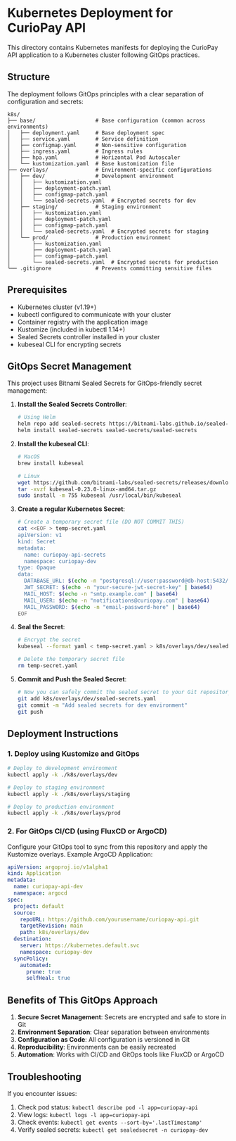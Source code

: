 # Kubernetes Deployment for CurioPay API

This directory contains Kubernetes manifests for deploying the CurioPay API application to a Kubernetes cluster following GitOps practices.

## Structure

The deployment follows GitOps principles with a clear separation of configuration and secrets:

```
k8s/
├── base/                   # Base configuration (common across environments)
│   ├── deployment.yaml     # Base deployment spec
│   ├── service.yaml        # Service definition
│   ├── configmap.yaml      # Non-sensitive configuration
│   ├── ingress.yaml        # Ingress rules
│   ├── hpa.yaml            # Horizontal Pod Autoscaler
│   └── kustomization.yaml  # Base kustomization file
├── overlays/               # Environment-specific configurations
│   ├── dev/                # Development environment
│   │   ├── kustomization.yaml
│   │   ├── deployment-patch.yaml
│   │   ├── configmap-patch.yaml
│   │   └── sealed-secrets.yaml  # Encrypted secrets for dev
│   ├── staging/            # Staging environment
│   │   ├── kustomization.yaml
│   │   ├── deployment-patch.yaml
│   │   ├── configmap-patch.yaml
│   │   └── sealed-secrets.yaml  # Encrypted secrets for staging
│   └── prod/               # Production environment
│       ├── kustomization.yaml
│       ├── deployment-patch.yaml
│       ├── configmap-patch.yaml
│       └── sealed-secrets.yaml  # Encrypted secrets for production
└── .gitignore              # Prevents committing sensitive files
```

## Prerequisites

- Kubernetes cluster (v1.19+)
- kubectl configured to communicate with your cluster
- Container registry with the application image
- Kustomize (included in kubectl 1.14+)
- Sealed Secrets controller installed in your cluster
- kubeseal CLI for encrypting secrets

## GitOps Secret Management

This project uses Bitnami Sealed Secrets for GitOps-friendly secret management:

1. **Install the Sealed Secrets Controller**:
   ```bash
   # Using Helm
   helm repo add sealed-secrets https://bitnami-labs.github.io/sealed-secrets
   helm install sealed-secrets sealed-secrets/sealed-secrets
   ```

2. **Install the kubeseal CLI**:
   ```bash
   # MacOS
   brew install kubeseal
   
   # Linux
   wget https://github.com/bitnami-labs/sealed-secrets/releases/download/v0.23.0/kubeseal-0.23.0-linux-amd64.tar.gz
   tar -xvzf kubeseal-0.23.0-linux-amd64.tar.gz
   sudo install -m 755 kubeseal /usr/local/bin/kubeseal
   ```

3. **Create a regular Kubernetes Secret**:
   ```bash
   # Create a temporary secret file (DO NOT COMMIT THIS)
   cat <<EOF > temp-secret.yaml
   apiVersion: v1
   kind: Secret
   metadata:
     name: curiopay-api-secrets
     namespace: curiopay-dev
   type: Opaque
   data:
     DATABASE_URL: $(echo -n "postgresql://user:password@db-host:5432/curiopay?schema=public" | base64)
     JWT_SECRET: $(echo -n "your-secure-jwt-secret-key" | base64)
     MAIL_HOST: $(echo -n "smtp.example.com" | base64)
     MAIL_USER: $(echo -n "notifications@curiopay.com" | base64)
     MAIL_PASSWORD: $(echo -n "email-password-here" | base64)
   EOF
   ```

4. **Seal the Secret**:
   ```bash
   # Encrypt the secret
   kubeseal --format yaml < temp-secret.yaml > k8s/overlays/dev/sealed-secrets.yaml
   
   # Delete the temporary secret file
   rm temp-secret.yaml
   ```

5. **Commit and Push the Sealed Secret**:
   ```bash
   # Now you can safely commit the sealed secret to your Git repository
   git add k8s/overlays/dev/sealed-secrets.yaml
   git commit -m "Add sealed secrets for dev environment"
   git push
   ```

## Deployment Instructions

### 1. Deploy using Kustomize and GitOps

```bash
# Deploy to development environment
kubectl apply -k ./k8s/overlays/dev

# Deploy to staging environment
kubectl apply -k ./k8s/overlays/staging

# Deploy to production environment
kubectl apply -k ./k8s/overlays/prod
```

### 2. For GitOps CI/CD (using FluxCD or ArgoCD)

Configure your GitOps tool to sync from this repository and apply the Kustomize overlays. Example ArgoCD Application:

```yaml
apiVersion: argoproj.io/v1alpha1
kind: Application
metadata:
  name: curiopay-api-dev
  namespace: argocd
spec:
  project: default
  source:
    repoURL: https://github.com/yourusername/curiopay-api.git
    targetRevision: main
    path: k8s/overlays/dev
  destination:
    server: https://kubernetes.default.svc
    namespace: curiopay-dev
  syncPolicy:
    automated:
      prune: true
      selfHeal: true
```

## Benefits of This GitOps Approach

1. **Secure Secret Management**: Secrets are encrypted and safe to store in Git
2. **Environment Separation**: Clear separation between environments
3. **Configuration as Code**: All configuration is versioned in Git
4. **Reproducibility**: Environments can be easily recreated
5. **Automation**: Works with CI/CD and GitOps tools like FluxCD or ArgoCD

## Troubleshooting

If you encounter issues:

1. Check pod status: `kubectl describe pod -l app=curiopay-api`
2. View logs: `kubectl logs -l app=curiopay-api`
3. Check events: `kubectl get events --sort-by='.lastTimestamp'`
4. Verify sealed secrets: `kubectl get sealedsecret -n curiopay-dev` 